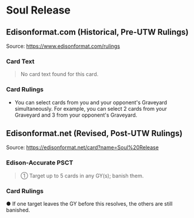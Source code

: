 # Soul Release

## Edisonformat.com (Historical, Pre-UTW Rulings)

Source: https://www.edisonformat.com/rulings

### Card Text

> No card text found for this card.

### Card Rulings

*   You can select cards from you and your opponent's Graveyard simultaneously. For example, you can select 2 cards from your Graveyard and 3 from your opponent's Graveyard.

## Edisonformat.net (Revised, Post-UTW Rulings)

Source: https://edisonformat.net/card?name=Soul%20Release

### Edison-Accurate PSCT

> ① Target up to 5 cards in any GY(s); banish them.

### Card Rulings

● If one target leaves the GY before this resolves, the others are still banished.
            